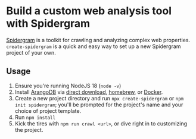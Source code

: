 # Build a custom web analysis tool with Spidergram

[Spidergram](https://github.com/autogram-is/spidergram) is a toolkit for crawling and analyzing complex web properties. `create-spidergram` is a quick and easy way to set up a new Spidergram project of your own.

## Usage
1. Ensure you're running NodeJS 18 (`node -v`)
2. Install [ArangoDB](https://arangodb.com) via [direct download](https://www.arangodb.com/download-major/), [homebrew](https://formulae.brew.sh/formula/arangodb), or [Docker](https://hub.docker.com/_/arangodb).
3. Create a new project directory and run `npx create-spidergram` or `npm init spidergram`; you'll be prompted for the project's name and your choice of project template.
4. Run `npm install`
5. Kick the tires with `npm run crawl <url>`, or dive right in to customizing the project.
